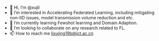 - 👋 Hi, I’m @xujli
- 👀 I’m interested in Accelerating Federated Learning, including mitigating non-IID issues, model transmission volume reduction and etc. 
- 🌱 I’m currently learning Fewshot learning and Domain Adaption.
- 💞️ I’m looking to collaborate on any research related to FL.
- 📫 How to reach me lixujing19b@ict.ac.cn

<!---
xujli/xujli is a ✨ special ✨ repository because its `README.md` (this file) appears on your GitHub profile.
You can click the Preview link to take a look at your changes.
--->
